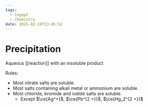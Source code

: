 ```yaml
---
tags:
  - Cegep2
  - Chemistry
date: 2025-02-19T13:45:52
---
```


# Precipitation

Aqueous [[reaction]] with an insoluble product

Rules:

- Most nitrate salts are soluble.
- Most salts containing alkali metal or ammonium are soluble.
- Most chloride, bromide and iodide salts are soluble.
	- Except $\ce{Ag^+}$, $\ce{Pb^{2 +}}$, $\ce{Hg_2^{2 +}}$